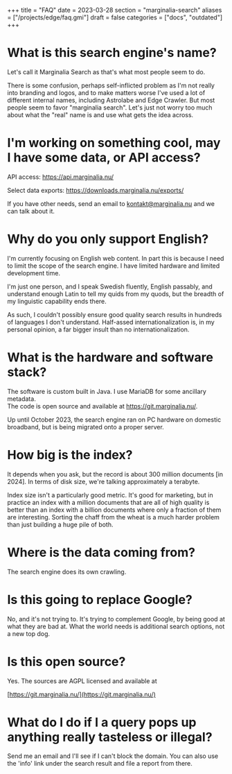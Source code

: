 +++
title = "FAQ"
date = 2023-03-28
section = "marginalia-search"
aliases = ["/projects/edge/faq.gmi"]
draft = false
categories = ["docs", "outdated"]
+++


# What is this search engine's name?

Let's call it Marginalia Search as that's what most people seem to do.

There is some confusion, perhaps self-inflicted problem as I'm not really into branding and logos, and to make matters worse I've used a lot of different internal names, including Astrolabe and Edge Crawler. But most people seem to favor "marginalia search". Let's just not worry too much about what the "real" name is and use what gets the idea across.

# I'm working on something cool, may I have some data, or API access?

API access: 
https://api.marginalia.nu/

Select data exports: https://downloads.marginalia.nu/exports/ 

If you have other needs, send an email to kontakt@marginalia.nu and we can talk about it.

# Why do you only support English?

I'm currently focusing on English web content. In part this is because I need to limit the scope of the search engine. I have limited hardware and limited development time. 

I'm just one person, and I speak Swedish fluently, English passably, and understand enough Latin to tell my quids from my quods, but the breadth of my linguistic capability ends there. 

As such, I couldn't possibly ensure good quality search results in hundreds of languages I don't understand. Half-assed internationalization is, in my personal opinion, a far bigger insult than no internationalization. 

# What is the hardware and software stack? 

The software is custom built in Java. I use MariaDB for some ancillary metadata.  
The code is open source and available at https://git.marginalia.nu/.

Up until October 2023, the search engine ran on PC hardware on domestic broadband,
but is being migrated onto a proper server. 

# How big is the index?

It depends when you ask, but the record is about 300 million documents [in 2024]. In terms of disk size, we're talking approximately a terabyte.

Index size isn't a particularly good metric. It's good for marketing, but in practice an index with a million documents that are all of high quality is better than an index with a billion documents where only a fraction of them are interesting. Sorting the chaff from the wheat is a much harder problem than just building a huge pile of both.

# Where is the data coming from? 

The search engine does its own crawling.

# Is this going to replace Google?

No, and it's not trying to. It's trying to complement Google, by being good at what they are bad at. What the world needs is additional search options, not a new top dog.

# Is this open source?

Yes. The sources are AGPL licensed and available at 

[https://git.marginalia.nu/](https://git.marginalia.nu/)

# What do I do if I a query pops up anything really tasteless or illegal?

Send me an email and I'll see if I can't block the domain. You can also use the 'info' link under the search result and file a report from there.
